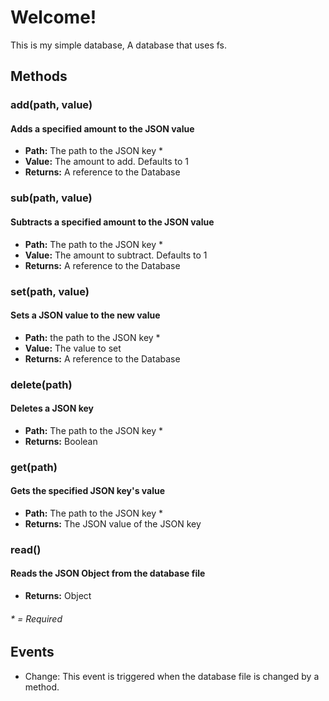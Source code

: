 # Welcome!
This is my simple database, A database that uses fs.
## Methods
### add(path, value)
#### Adds a specified amount to the JSON value
* **Path:** The path to the JSON key *
* **Value:** The amount to add. Defaults to 1
* **Returns:** A reference to the Database
### sub(path, value)
#### Subtracts a specified amount to the JSON value
* **Path:** The path to the JSON key *
* **Value:** The amount to subtract. Defaults to 1
* **Returns:** A reference to the Database
### set(path, value)
#### Sets a JSON value to the new value
* **Path:** the path to the JSON key *
* **Value:** The value to set
* **Returns:** A reference to the Database
### delete(path)
#### Deletes a JSON key
* **Path:** The path to the JSON key *
* **Returns:** Boolean
### get(path)
#### Gets the specified JSON key's value
* **Path:** The path to the JSON key *
* **Returns:** The JSON value of the JSON key
### read()
#### Reads the JSON Object from the database file
* **Returns:** Object
###### * = Required

## Events
* Change: This event is triggered when the database file is changed by a method.

